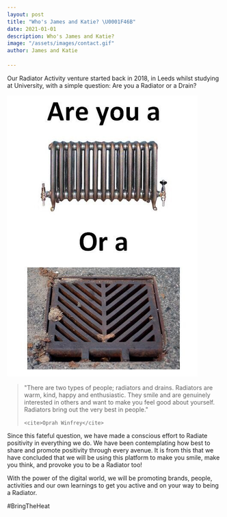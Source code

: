 ```yaml
---
layout: post
title: "Who's James and Katie? \U0001F46B"
date: 2021-01-01
description: Who's James and Katie?
image: "/assets/images/contact.gif"
author: James and Katie

---
```

Our Radiator Activity venture started back in 2018, in Leeds whilst studying at University, with a simple question: Are you a Radiator or a Drain?

![are you a radiator or a drain?](/assets/images/radiatorvsdrain.jpeg "Radiator vs. Drain")

> "There are two types of people; radiators and drains. Radiators are warm, kind, happy and enthusiastic. They smile and are genuinely interested in others and want to make you feel good about yourself. Radiators bring out the very best in people."
>
>     <cite>Oprah Winfrey</cite>

Since this fateful question, we have made a conscious effort to Radiate positivity in everything we do. We have been contemplating how best to share and promote positivity through every avenue. It is from this that we have concluded that we will be using this platform to make you smile, make you think, and provoke you to be a Radiator too!

With the power of the digital world, we will be promoting brands, people, activities and our own learnings to get you active and on your way to being a Radiator.

\#BringTheHeat